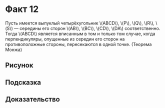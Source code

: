 # Факт 12

Пусть имеется выпуклый четырёхугольник \\(ABCD\\), \\(P\\), \\(Q\\), 
\\(R\\), \\(S\\) — середины его сторон \\(AB\\),  \\(BC\\), \\(CD\\), 
\\(DA\\) соответственно. Тогда \\(ABCD\\) является вписанным в том и 
только том случае, когда перпендикуляры, опущенные из середин его сторон 
на противоположные стороны, пересекаются в одной точке. (Теорема Монжа)

## Рисунок

## Подсказка

## Доказательство
